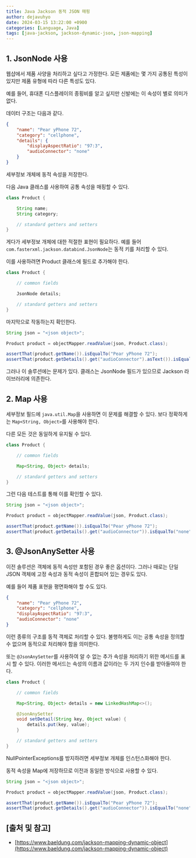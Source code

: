 ```yaml
---
title: Java Jackson 동적 JSON 매핑
author: dejavuhyo
date: 2024-03-15 13:22:00 +0900
categories: [Language, Java]
tags: [java-jackson, jackson-dynamic-json, json-mapping]
---
```


## 1. JsonNode 사용
웹샵에서 제품 사양을 처리하고 싶다고 가정한다. 모든 제품에는 몇 가지 공통된 특성이 있지만 제품 유형에 따라 다른 특성도 있다.

예를 들어, 휴대폰 디스플레이의 종횡비를 알고 싶지만 신발에는 이 속성이 별로 의미가 없다.

데이터 구조는 다음과 같다.

```json
{
    "name": "Pear yPhone 72",
    "category": "cellphone",
    "details": {
        "displayAspectRatio": "97:3",
        "audioConnector": "none"
    }
}
```

세부정보 개체에 동적 속성을 저장한다.

다음 Java 클래스를 사용하여 공통 속성을 매핑할 수 있다.

```java
class Product {

    String name;
    String category;

    // standard getters and setters
}
```

게다가 세부정보 개체에 대한 적절한 표현이 필요하다. 예를 들어 `com.fasterxml.jackson.databind.JsonNode`는 동적 키를 처리할 수 있다.

이를 사용하려면 Product 클래스에 필드로 추가해야 한다.

```java
class Product {

    // common fields

    JsonNode details;

    // standard getters and setters
}
```

마지막으로 작동하는지 확인한다.

```java
String json = "<json object>";

Product product = objectMapper.readValue(json, Product.class);

assertThat(product.getName()).isEqualTo("Pear yPhone 72");
assertThat(product.getDetails().get("audioConnector").asText()).isEqualTo("none");
```

그러나 이 솔루션에는 문제가 있다. 클래스는 JsonNode 필드가 있으므로 Jackson 라이브러리에 의존한다.

## 2. Map 사용
세부정보 필드에 `java.util.Map`을 사용하면 이 문제를 해결할 수 있다. 보다 정확하게는 `Map<String, Object>`를 사용해야 한다.

다른 모든 것은 동일하게 유지될 수 있다.

```java
class Product {

    // common fields

    Map<String, Object> details;

    // standard getters and setters
}
```

그런 다음 테스트를 통해 이를 확인할 수 있다.

```java
String json = "<json object>";

Product product = objectMapper.readValue(json, Product.class);

assertThat(product.getName()).isEqualTo("Pear yPhone 72");
assertThat(product.getDetails().get("audioConnector")).isEqualTo("none");
```

## 3. @JsonAnySetter 사용
이전 솔루션은 객체에 동적 속성만 포함된 경우 좋은 옵션이다. 그러나 때로는 단일 JSON 객체에 고정 속성과 동적 속성이 혼합되어 있는 경우도 있다.

예를 들어 제품 표현을 평면화해야 할 수도 있다.

```json
{
    "name": "Pear yPhone 72",
    "category": "cellphone",
    "displayAspectRatio": "97:3",
    "audioConnector": "none"
}
```

이런 종류의 구조를 동적 객체로 처리할 수 있다. 불행하게도 이는 공통 속성을 정의할 수 없으며 동적으로 처리해야 함을 의미한다.

또는 `@JsonAnySetter`를 사용하여 알 수 없는 추가 속성을 처리하기 위한 메서드를 표시 할 수 있다. 이러한 메서드는 속성의 이름과 값이라는 두 가지 인수를 받아들여야 한다.

```java
class Product {

    // common fields

    Map<String, Object> details = new LinkedHashMap<>();

    @JsonAnySetter
    void setDetail(String key, Object value) {
        details.put(key, value);
    }

    // standard getters and setters
}
```

NullPointerExceptions를 방지하려면 세부정보 개체를 인스턴스화해야 한다.

동적 속성을 Map에 저장하므로 이전과 동일한 방식으로 사용할 수 있다.

```java
String json = "<json object>";

Product product = objectMapper.readValue(json, Product.class);

assertThat(product.getName()).isEqualTo("Pear yPhone 72");
assertThat(product.getDetails().get("audioConnector")).isEqualTo("none");
```

## [출처 및 참고]
* [https://www.baeldung.com/jackson-mapping-dynamic-object](https://www.baeldung.com/jackson-mapping-dynamic-object)
